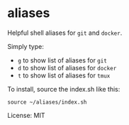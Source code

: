 aliases
=======

Helpful shell aliases for `git` and `docker`.

Simply type:

* `g` to show list of aliases for `git`
* `d` to show list of aliases for `docker`
* `t` to show list of aliases for `tmux`

To install, source the index.sh like this:

```
source ~/aliases/index.sh
```

License: MIT
